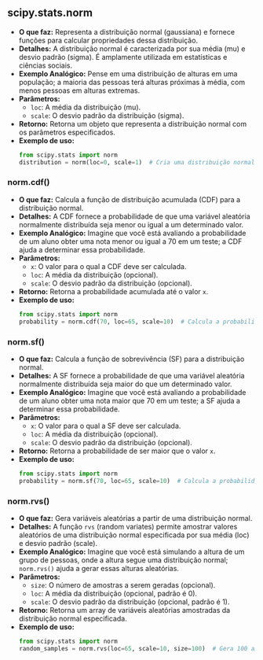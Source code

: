 ## scipy.stats.norm
- **O que faz:** Representa a distribuição normal (gaussiana) e fornece funções para calcular propriedades dessa distribuição.
- **Detalhes:** A distribuição normal é caracterizada por sua média (mu) e desvio padrão (sigma). É amplamente utilizada em estatísticas e ciências sociais.
- **Exemplo Analógico:** Pense em uma distribuição de alturas em uma população; a maioria das pessoas terá alturas próximas à média, com menos pessoas em alturas extremas.
- **Parâmetros:** 
  - `loc`: A média da distribuição (mu).
  - `scale`: O desvio padrão da distribuição (sigma).
- **Retorno:** Retorna um objeto que representa a distribuição normal com os parâmetros especificados.
- **Exemplo de uso:**
  ```python
  from scipy.stats import norm
  distribution = norm(loc=0, scale=1)  # Cria uma distribuição normal padrão.
  ```

### norm.cdf()
- **O que faz:** Calcula a função de distribuição acumulada (CDF) para a distribuição normal.
- **Detalhes:** A CDF fornece a probabilidade de que uma variável aleatória normalmente distribuída seja menor ou igual a um determinado valor.
- **Exemplo Analógico:** Imagine que você está avaliando a probabilidade de um aluno obter uma nota menor ou igual a 70 em um teste; a CDF ajuda a determinar essa probabilidade.
- **Parâmetros:** 
  - `x`: O valor para o qual a CDF deve ser calculada.
  - `loc`: A média da distribuição (opcional).
  - `scale`: O desvio padrão da distribuição (opcional).
- **Retorno:** Retorna a probabilidade acumulada até o valor `x`.
- **Exemplo de uso:**
  ```python
  from scipy.stats import norm
  probability = norm.cdf(70, loc=65, scale=10)  # Calcula a probabilidade de ser menor ou igual a 70.
  ```

### norm.sf()
- **O que faz:** Calcula a função de sobrevivência (SF) para a distribuição normal.
- **Detalhes:** A SF fornece a probabilidade de que uma variável aleatória normalmente distribuída seja maior do que um determinado valor.
- **Exemplo Analógico:** Imagine que você está avaliando a probabilidade de um aluno obter uma nota maior que 70 em um teste; a SF ajuda a determinar essa probabilidade.
- **Parâmetros:** 
  - `x`: O valor para o qual a SF deve ser calculada.
  - `loc`: A média da distribuição (opcional).
  - `scale`: O desvio padrão da distribuição (opcional).
- **Retorno:** Retorna a probabilidade de ser maior que o valor `x`.
- **Exemplo de uso:**
  ```python
  from scipy.stats import norm
  probability = norm.sf(70, loc=65, scale=10)  # Calcula a probabilidade de ser maior que 70.
  ```

### norm.rvs()
- **O que faz:** Gera variáveis aleatórias a partir de uma distribuição normal.
- **Detalhes:** A função `rvs` (random variates) permite amostrar valores aleatórios de uma distribuição normal especificada por sua média (loc) e desvio padrão (scale).
- **Exemplo Analógico:** Imagine que você está simulando a altura de um grupo de pessoas, onde a altura segue uma distribuição normal; `norm.rvs()` ajuda a gerar essas alturas aleatórias.
- **Parâmetros:** 
  - `size`: O número de amostras a serem geradas (opcional).
  - `loc`: A média da distribuição (opcional, padrão é 0).
  - `scale`: O desvio padrão da distribuição (opcional, padrão é 1).
- **Retorno:** Retorna um array de variáveis aleatórias amostradas da distribuição normal especificada.
- **Exemplo de uso:**
  ```python
  from scipy.stats import norm
  random_samples = norm.rvs(loc=65, scale=10, size=100)  # Gera 100 amostras de uma distribuição normal com média 65 e desvio padrão 10.
  ```
